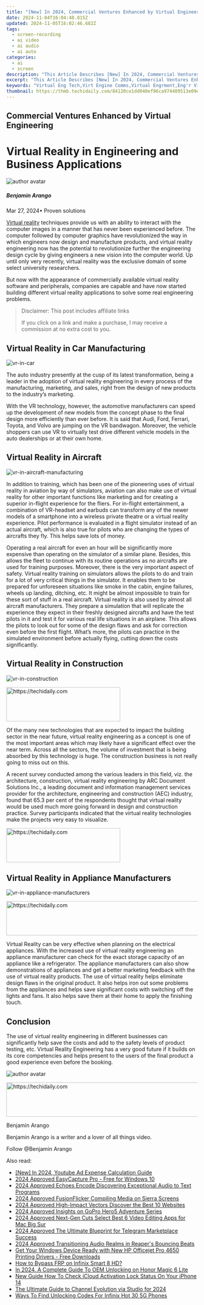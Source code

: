 ```yaml
---
title: "[New] In 2024, Commercial Ventures Enhanced by Virtual Engineering"
date: 2024-11-04T16:04:48.815Z
updated: 2024-11-05T16:02:46.682Z
tags: 
  - screen-recording
  - ai video
  - ai audio
  - ai auto
categories: 
  - ai
  - screen
description: "This Article Describes [New] In 2024, Commercial Ventures Enhanced by Virtual Engineering"
excerpt: "This Article Describes [New] In 2024, Commercial Ventures Enhanced by Virtual Engineering"
keywords: "Virtual Eng Tech,Virt Engine Comms,Virtual Engrment,Eng'r Virtuality,Virtual Trade Ventures,Comms Virt Engineering,Trade Eng Virtual Tech"
thumbnail: https://thmb.techidaily.com/84120ce1dd040ef96ca974489513e09e6fd38ddc4b035ddddd4021d7d15c6c74.jpg
---
```


## Commercial Ventures Enhanced by Virtual Engineering

# Virtual Reality in Engineering and Business Applications

![author avatar](https://images.wondershare.com/filmora/article-images/benjamin-arango-author.jpg)

##### Benjamin Arango

 Mar 27, 2024• Proven solutions

[Virtual reality](https://tools.techidaily.com/wondershare/filmora/download/) techniques provide us with an ability to interact with the computer images in a manner that has never been experienced before. The computer followed by computer graphics have revolutionized the way in which engineers now design and manufacture products, and virtual reality engineering now has the potential to revolutionize further the engineering design cycle by giving engineers a new vision into the computer world. Up until only very recently, virtual reality was the exclusive domain of some select university researchers.

 But now with the appearance of commercially available virtual reality software and peripherals, companies are capable and have now started building different virtual reality applications to solve some real engineering problems.

>  Disclaimer: This post includes affiliate links
>
>  If you click on a link and make a purchase, I may receive a commission at no extra cost to you.
>

## Virtual Reality in Car Manufacturing

![vr-in-car](https://images.wondershare.com/filmora/article-images/vr-in-car.jpg)

 The auto industry presently at the cusp of its latest transformation, being a leader in the adoption of virtual reality engineering in every process of the manufacturing, marketing, and sales, right from the design of new products to the industry’s marketing.

 With the VR technology, however, the automotive manufacturers can speed up the development of new models from the concept phase to the final design more efficiently than ever before. It is said that Audi, Ford, Ferrari, Toyota, and Volvo are jumping on the VR bandwagon. Moreover, the vehicle shoppers can use VR to virtually test drive different vehicle models in the auto dealerships or at their own home.

## Virtual Reality in Aircraft

![vr-in-aircraft-manufacturing](https://images.wondershare.com/filmora/article-images/vr-in-aircraft-manufacturing.jpg)

 In addition to training, which has been one of the pioneering uses of virtual reality in aviation by way of simulators, aviation can also make use of virtual reality for other important functions like marketing and for creating a superior in-flight experience for the fliers. For in-flight entertainment, a combination of VR-headset and earbuds can transform any of the newer models of a smartphone into a wireless private theatre or a virtual reality experience. Pilot performance is evaluated in a flight simulator instead of an actual aircraft, which is also true for pilots who are changing the types of aircrafts they fly. This helps save lots of money.

 Operating a real aircraft for even an hour will be significantly more expensive than operating on the simulator of a similar plane. Besides, this allows the fleet to continue with its routine operations as no aircrafts are used for training purposes. Moreover, there is the very important aspect of safety. Virtual reality training on simulators allows the pilots to do and train for a lot of very critical things in the simulator. It enables them to be prepared for unforeseen situations like smoke in the cabin, engine failures, wheels up landing, ditching, etc. It might be almost impossible to train for these sort of stuff in a real aircraft. Virtual reality is also used by almost all aircraft manufacturers. They prepare a simulation that will replicate the experience they expect in their freshly designed aircrafts and have the test pilots in it and test it for various real life situations in an airplane. This allows the pilots to look out for some of the design flaws and ask for correction even before the first flight. What’s more, the pilots can practice in the simulated environment before actually flying, cutting down the costs significantly.

## Virtual Reality in Construction

![vr-in-construction](https://images.wondershare.com/filmora/article-images/vr-in-construction.jpg)

<!-- affiliate ads begin -->
<a href="https://laganoo.pxf.io/c/5597632/1528681/16446" target="_top" id="1528681">
  <img src="//a.impactradius-go.com/display-ad/16446-1528681" border="0" alt="https://techidaily.com" width="300" height="90"/>
</a>
<img height="0" width="0" src="https://laganoo.pxf.io/i/5597632/1528681/16446" style="position:absolute;visibility:hidden;" border="0" />
<!-- affiliate ads end -->

 Of the many new technologies that are expected to impact the building sector in the near future, virtual reality engineering as a concept is one of the most important areas which may likely have a significant effect over the near term. Across all the sectors, the volume of investment that is being absorbed by this technology is huge. The construction business is not really going to miss out on this.

 A recent survey conducted among the various leaders in this field, viz. the architecture, construction, virtual reality engineering by ARC Document Solutions Inc., a leading document and information management services provider for the architecture, engineering and construction (AEC) industry, found that 65.3 per cent of the respondents thought that virtual reality would be used much more going forward in design and construction practice. Survey participants indicated that the virtual reality technologies make the projects very easy to visualize.

<!-- affiliate ads begin -->
<a href="https://aligracehair.sjv.io/c/5597632/2047406/19272" target="_top" id="2047406">
  <img src="//a.impactradius-go.com/display-ad/19272-2047406" border="0" alt="https://techidaily.com" width="300" height="90"/>
</a>
<img height="0" width="0" src="https://aligracehair.sjv.io/i/5597632/2047406/19272" style="position:absolute;visibility:hidden;" border="0" />
<!-- affiliate ads end -->

## Virtual Reality in Appliance Manufacturers

![vr-in-appliance-manufacturers](https://images.wondershare.com/filmora/article-images/vr-in-appliance-manufacturers.jpg)

<!-- affiliate ads begin -->
<a href="https://appsumo.8odi.net/c/5597632/2151893/7443" target="_top" id="2151893">
  <img src="//a.impactradius-go.com/display-ad/7443-2151893" border="0" alt="https://techidaily.com" width="728" height="90"/>
</a>
<img height="0" width="0" src="https://appsumo.8odi.net/i/5597632/2151893/7443" style="position:absolute;visibility:hidden;" border="0" />
<!-- affiliate ads end -->

 Virtual Reality can be very effective when planning on the electrical appliances. With the increased use of virtual reality engineering an appliance manufacturer can check for the exact storage capacity of an appliance like a refrigerator. The appliance manufacturers can also show demonstrations of appliances and get a better marketing feedback with the use of virtual reality products. The use of virtual reality helps eliminate design flaws in the original product. It also helps iron out some problems from the appliances and helps save significant costs with switching off the lights and fans. It also helps save them at their home to apply the finishing touch.

## Conclusion

The use of virtual reality engineering in different businesses can significantly help save the costs and add to the safety levels of product testing, etc. Virtual Reality Engineering has a very good future if it builds on its core competencies and helps present to the users of the final product a good experience even before the booking.

![author avatar](https://images.wondershare.com/filmora/article-images/benjamin-arango-author.jpg)

<!-- affiliate ads begin -->
<a href="https://appsumo.8odi.net/c/5597632/2049370/7443" target="_top" id="2049370">
  <img src="//a.impactradius-go.com/display-ad/7443-2049370" border="0" alt="https://techidaily.com" width="728" height="90"/>
</a>
<img height="0" width="0" src="https://appsumo.8odi.net/i/5597632/2049370/7443" style="position:absolute;visibility:hidden;" border="0" />
<!-- affiliate ads end -->

Benjamin Arango

Benjamin Arango is a writer and a lover of all things video.

Follow @Benjamin Arango


<ins class="adsbygoogle"
     style="display:block"
     data-ad-format="autorelaxed"
     data-ad-client="ca-pub-7571918770474297"
     data-ad-slot="1223367746"></ins>



<ins class="adsbygoogle"
     style="display:block"
     data-ad-client="ca-pub-7571918770474297"
     data-ad-slot="8358498916"
     data-ad-format="auto"
     data-full-width-responsive="true"></ins>


<span class="atpl-alsoreadstyle">Also read:</span>
<div><ul>
<li><a href="https://fox-blue.techidaily.com/new-in-2024-youtube-ad-expense-calculation-guide/"><u>[New] In 2024, Youtube Ad Expense Calculation Guide</u></a></li>
<li><a href="https://remote-screen-capture.techidaily.com/2024-approved-easycapture-pro-free-for-windows-10/"><u>2024 Approved EasyCapture Pro - Free for Windows 10</u></a></li>
<li><a href="https://fox-friendly.techidaily.com/2024-approved-echoes-encode-discovering-exceptional-audio-to-text-programs/"><u>2024 Approved Echoes Encode Discovering Exceptional Audio to Text Programs</u></a></li>
<li><a href="https://fox-friendly.techidaily.com/2024-approved-fusionflicker-compiling-media-on-sierra-screens/"><u>2024 Approved FusionFlicker Compiling Media on Sierra Screens</u></a></li>
<li><a href="https://fox-friendly.techidaily.com/2024-approved-high-impact-vectors-discover-the-best-10-websites/"><u>2024 Approved High-Impact Vectors Discover the Best 10 Websites</u></a></li>
<li><a href="https://fox-friendly.techidaily.com/2024-approved-insights-on-gopro-hero5-adventure-series/"><u>2024 Approved Insights on GoPro Hero5 Adventure Series</u></a></li>
<li><a href="https://fox-friendly.techidaily.com/2024-approved-next-gen-cuts-select-best-6-video-editing-apps-for-mac-big-sur/"><u>2024 Approved Next-Gen Cuts Select Best 6 Video Editing Apps for Mac Big Sur</u></a></li>
<li><a href="https://fox-friendly.techidaily.com/2024-approved-the-ultimate-blueprint-for-telegram-marketplace-success/"><u>2024 Approved The Ultimate Blueprint for Telegram Marketplace Success</u></a></li>
<li><a href="https://fox-friendly.techidaily.com/2024-approved-transitioning-audio-realms-in-reapers-bouncing-beats/"><u>2024 Approved Transitioning Audio Realms in Reaper's Bouncing Beats</u></a></li>
<li><a href="https://hardware-help.techidaily.com/get-your-windows-device-ready-with-new-hp-officejet-pro-4650-printing-drivers-free-downloads/"><u>Get Your Windows Device Ready with New HP Officejet Pro 4650 Printing Drivers - Free Downloads</u></a></li>
<li><a href="https://bypass-frp.techidaily.com/how-to-bypass-frp-on-infinix-smart-8-hd-by-drfone-android/"><u>How to Bypass FRP on Infinix Smart 8 HD?</u></a></li>
<li><a href="https://unlock-android.techidaily.com/in-2024-a-complete-guide-to-oem-unlocking-on-honor-magic-6-lite-by-drfone-android/"><u>In 2024, A Complete Guide To OEM Unlocking on Honor Magic 6 Lite</u></a></li>
<li><a href="https://activate-lock.techidaily.com/new-guide-how-to-check-icloud-activation-lock-status-on-your-iphone-14-by-drfone-ios/"><u>New Guide How To Check iCloud Activation Lock Status On Your iPhone 14</u></a></li>
<li><a href="https://youtube-zero.techidaily.com/ltimate-guide-to-channel-evolution-via-studio-for-2024/"><u>The Ultimate Guide to Channel Evolution via Studio for 2024</u></a></li>
<li><a href="https://sim-unlock.techidaily.com/ways-to-find-unlocking-codes-for-infinix-hot-30-5g-phones-by-drfone-android/"><u>Ways To Find Unlocking Codes For Infinix Hot 30 5G Phones</u></a></li>
</ul></div>

